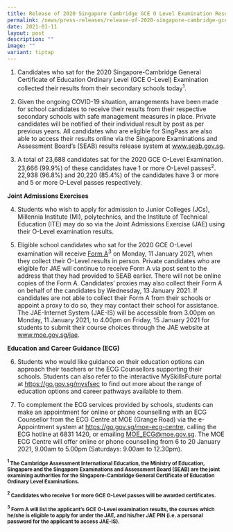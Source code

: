 ```yaml
---
title: Release of 2020 Singapore Cambridge GCE O Level Examination Results
permalink: /news/press-releases/release-of-2020-singapore-cambridge-gce-o-level-examination-results/
date: 2021-01-11
layout: post
description: ""
image: ""
variant: tiptap
---
```

<ol data-tight="true" class="tight">
<li>
<p>Candidates who sat for the 2020 Singapore-Cambridge General Certificate
of Education Ordinary Level (GCE O-Level) Examination collected their results
from their secondary schools today<sup>1</sup>.</p>
</li>
</ol>
<ol start="2" data-tight="true" class="tight">
<li>
<p>Given the ongoing COVID-19 situation, arrangements have been made for
school candidates to receive their results from their respective secondary
schools with safe management measures in place. Private candidates will
be notified of their individual result by post as per previous years. All
candidates who are eligible for SingPass are also able to access their
results online via the Singapore Examinations and Assessment Board’s (SEAB)
results release system at <a href="https://www.seab.gov.sg/" rel="noopener noreferrer nofollow" target="_blank"><u>www.seab.gov.sg</u></a>.</p>
<p></p>
</li>
<li>
<p>A total of 23,688 candidates sat for the 2020 GCE O-Level Examination.
23,666 (99.9%) of these candidates have 1 or more O-Level passes<sup>2</sup>.
22,938 (96.8%) and 20,220 (85.4%) of the candidates have 3 or more and
5 or more O-Level passes respectively.</p>
</li>
</ol>
<p><strong>Joint Admissions Exercises</strong>
</p>
<ol start="4" data-tight="true" class="tight">
<li>
<p>Students who wish to apply for admission to Junior Colleges (JCs), Millennia
Institute (MI), polytechnics, and the Institute of Technical Education
(ITE) may do so via the Joint Admissions Exercise (JAE) using their O-Level
examination results.</p>
<p></p>
</li>
<li>
<p>Eligible school candidates who sat for the 2020 GCE O-Level examination
will receive <u>Form A</u><sup>3</sup> on Monday, 11 January 2021, when they
collect their O-Level results in person. Private candidates who are eligible
for JAE will continue to receive Form A via post sent to the address that
they had provided to SEAB earlier. There will not be online copies of the
Form A. Candidates’ proxies may also collect their Form A on behalf of
the candidates by Wednesday, 13 January 2021. If candidates are not able
to collect their Form A from their schools or appoint a proxy to do so,
they may contact their school for assistance. The JAE-Internet System (JAE-IS)
will be accessible from 3.00pm on Monday, 11 January 2021, to 4.00pm on
Friday, 15 January 2021 for students to submit their course choices through
the JAE website at <a href="www.moe.gov.sg/jae" rel="noopener noreferrer nofollow" target="_blank">www.moe.gov.sg/jae</a>.</p>
</li>
</ol>
<p><strong>Education and Career Guidance (ECG)</strong>
</p>
<ol start="6" data-tight="true" class="tight">
<li>
<p>Students who would like guidance on their education options can approach
their teachers or the ECG Counsellors supporting their schools. Students
can also refer to the interactive MySkillsFuture portal at <a href="https://go.gov.sg/mysfsec" rel="noopener noreferrer nofollow" target="_blank">https://go.gov.sg/mysfsec</a> to
find out more about the range of education options and career pathways
available to them.</p>
<p></p>
</li>
<li>
<p>To complement the ECG services provided by schools, students can make
an appointment for online or phone counselling with an ECG Counsellor from
the ECG Centre at MOE (Grange Road) via the e-Appointment system at <a href="https://go.gov.sg/moe-ecg-centre" rel="noopener noreferrer nofollow" target="_blank">https://go.gov.sg/moe-ecg-centre</a>,
calling the ECG hotline at 6831 1420, or emailing <a href="MOE_ECG@moe.gov.sg" rel="noopener noreferrer nofollow" target="_blank">MOE_ECG@moe.gov.sg</a>. The MOE ECG Centre will
offer online or phone counselling from 6 to 20 January 2021, 9.00am to
5.00pm (Saturdays: 9.00am to 12.30pm).</p>
</li>
</ol>
<p><strong><sup><sub>1 </sub></sup><sub>The Cambridge Assessment International Education, the Ministry of Education, Singapore and the Singapore Examinations and Assessment Board (SEAB) are the joint examining authorities for the Singapore-Cambridge General Certificate of Education Ordinary Level Examinations.</sub></strong>
</p>
<p><strong><sup><sub>2 </sub></sup><sub>Candidates who receive 1 or more GCE O-Level passes will be awarded certificates.</sub></strong>
</p>
<p><strong><sup><sub>3</sub></sup><sub> Form A will list the applicant’s GCE O-Level examination results, the courses which he/she is eligible to apply for under the JAE, and his/her JAE PIN (i.e. a personal password for the applicant to access JAE-IS).</sub></strong>
</p>
<p></p>